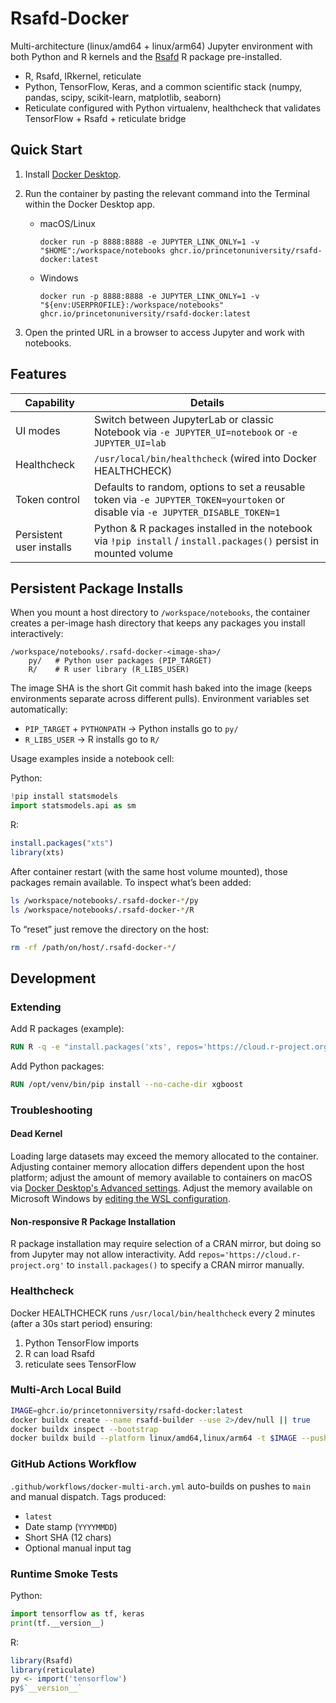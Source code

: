 # Rsafd-Docker 

Multi-architecture (linux/amd64 + linux/arm64) Jupyter environment with both Python and R kernels and the [Rsafd](https://github.com/princetonuniversity/rsafd) R package pre-installed.

* R, Rsafd, IRkernel, reticulate
* Python, TensorFlow, Keras, and a common scientific stack (numpy, pandas, scipy, scikit-learn, matplotlib, seaborn)
* Reticulate configured with Python virtualenv, healthcheck that validates TensorFlow + Rsafd + reticulate bridge

## Quick Start

1. Install [Docker Desktop](https://www.docker.com/products/docker-desktop/).
2. Run the container by pasting the relevant command into the Terminal within the Docker Desktop app.
	- macOS/Linux
		```
		docker run -p 8888:8888 -e JUPYTER_LINK_ONLY=1 -v "$HOME":/workspace/notebooks ghcr.io/princetonuniversity/rsafd-docker:latest
		```
	- Windows
		```
		docker run -p 8888:8888 -e JUPYTER_LINK_ONLY=1 -v "${env:USERPROFILE}:/workspace/notebooks" ghcr.io/princetonuniversity/rsafd-docker:latest
		```

3. Open the printed URL in a browser to access Jupyter and work with notebooks.

## Features

| Capability | Details |
|------------|---------|
| UI modes | Switch between JupyterLab or classic Notebook via `-e JUPYTER_UI=notebook` or `-e JUPYTER_UI=lab` |
| Healthcheck | `/usr/local/bin/healthcheck` (wired into Docker HEALTHCHECK) |
| Token control | Defaults to random, options to set a reusable token via `-e JUPYTER_TOKEN=yourtoken` or disable via `-e JUPYTER_DISABLE_TOKEN=1`|
| Persistent user installs | Python & R packages installed in the notebook via `!pip install` / `install.packages()` persist in mounted volume |

## Persistent Package Installs 

When you mount a host directory to `/workspace/notebooks`, the container creates a per-image hash directory that keeps any packages you install interactively:

```
/workspace/notebooks/.rsafd-docker-<image-sha>/
	py/   # Python user packages (PIP_TARGET)
	R/    # R user library (R_LIBS_USER)
```

The image SHA is the short Git commit hash baked into the image (keeps environments separate across different pulls). Environment variables set automatically:

* `PIP_TARGET` + `PYTHONPATH` → Python installs go to `py/`
* `R_LIBS_USER` → R installs go to `R/`

Usage examples inside a notebook cell:

Python:
```python
!pip install statsmodels
import statsmodels.api as sm
```

R:
```r
install.packages("xts")
library(xts)
```

After container restart (with the same host volume mounted), those packages remain available. To inspect what’s been added:
```bash
ls /workspace/notebooks/.rsafd-docker-*/py
ls /workspace/notebooks/.rsafd-docker-*/R
```

To “reset” just remove the directory on the host:
```bash
rm -rf /path/on/host/.rsafd-docker-*/
```

## Development 

### Extending

Add R packages (example):
```dockerfile
RUN R -q -e "install.packages('xts', repos='https://cloud.r-project.org', dependencies=TRUE)"
```

Add Python packages:
```dockerfile
RUN /opt/venv/bin/pip install --no-cache-dir xgboost
```

### Troubleshooting

#### Dead Kernel

Loading large datasets may exceed the memory allocated to the container.  Adjusting container memory allocation differs dependent upon the host platform; adjust the amount of memory available to containers on macOS via [Docker Desktop's Advanced settings](https://docs.docker.com/desktop/settings-and-maintenance/settings/).  Adjust the memory available on Microsoft Windows by [editing the WSL configuration](https://learn.microsoft.com/en-us/windows/wsl/wsl-config).


#### Non-responsive R Package Installation

R package installation may require selection of a CRAN mirror, but doing so from Jupyter may not allow interactivity.  Add `repos='https://cloud.r-project.org'` to `install.packages()` to specify a CRAN mirror manually.

### Healthcheck

Docker HEALTHCHECK runs `/usr/local/bin/healthcheck` every 2 minutes (after a 30s start period) ensuring:
1. Python TensorFlow imports
2. R can load Rsafd
3. reticulate sees TensorFlow

### Multi-Arch Local Build

```bash
IMAGE=ghcr.io/princetonniversity/rsafd-docker:latest
docker buildx create --name rsafd-builder --use 2>/dev/null || true
docker buildx inspect --bootstrap
docker buildx build --platform linux/amd64,linux/arm64 -t $IMAGE --push .
```

### GitHub Actions Workflow

`.github/workflows/docker-multi-arch.yml` auto-builds on pushes to `main` and manual dispatch. Tags produced:
* `latest`
* Date stamp (`YYYYMMDD`)
* Short SHA (12 chars)
* Optional manual input tag

### Runtime Smoke Tests

Python:
```python
import tensorflow as tf, keras
print(tf.__version__)
```

R:
```r
library(Rsafd)
library(reticulate)
py <- import('tensorflow')
py$`__version__`
```
